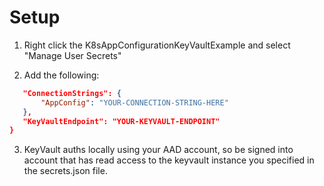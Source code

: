 # Setup

1. Right click the K8sAppConfigurationKeyVaultExample and select "Manage User Secrets"

2. Add the following:

```json
   "ConnectionStrings": {
       "AppConfig": "YOUR-CONNECTION-STRING-HERE"
   },
   "KeyVaultEndpoint": "YOUR-KEYVAULT-ENDPOINT"
}
```

3. KeyVault auths locally using your AAD account, so be signed into account that has read access to the keyvault instance you specified in the secrets.json file.
